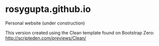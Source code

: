 # rosygupta.github.io

Personal website (under construction)

This version created using the Clean template found on Bootstrap Zero:
http://scripteden.com/previews/Clean/
